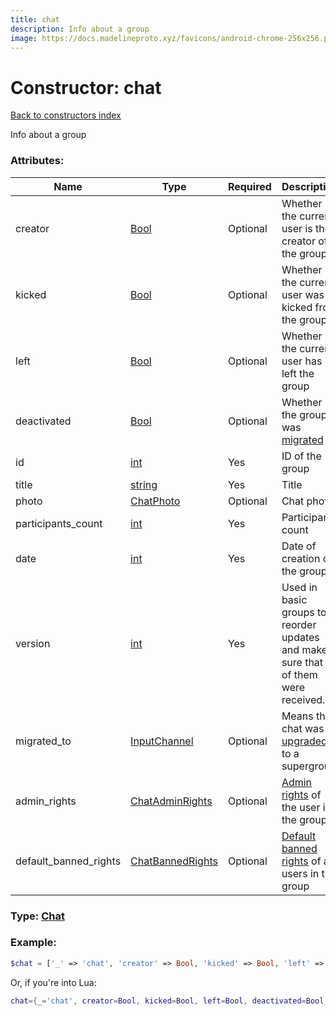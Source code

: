 ```yaml
---
title: chat
description: Info about a group
image: https://docs.madelineproto.xyz/favicons/android-chrome-256x256.png
---
```

# Constructor: chat  
[Back to constructors index](index.md)



Info about a group

### Attributes:

| Name     |    Type       | Required | Description |
|----------|---------------|----------|-------------|
|creator|[Bool](../types/Bool.md) | Optional|Whether the current user is the creator of the group|
|kicked|[Bool](../types/Bool.md) | Optional|Whether the current user was kicked from the group|
|left|[Bool](../types/Bool.md) | Optional|Whether the current user has left the group|
|deactivated|[Bool](../types/Bool.md) | Optional|Whether the group was [migrated](https://core.telegram.org/api/channel)|
|id|[int](../types/int.md) | Yes|ID of the group|
|title|[string](../types/string.md) | Yes|Title|
|photo|[ChatPhoto](../types/ChatPhoto.md) | Optional|Chat photo|
|participants\_count|[int](../types/int.md) | Yes|Participant count|
|date|[int](../types/int.md) | Yes|Date of creation of the group|
|version|[int](../types/int.md) | Yes|Used in basic groups to reorder updates and make sure that all of them were received.|
|migrated\_to|[InputChannel](../types/InputChannel.md) | Optional|Means this chat was [upgraded](https://core.telegram.org/api/channel) to a supergroup|
|admin\_rights|[ChatAdminRights](../types/ChatAdminRights.md) | Optional|[Admin rights](https://core.telegram.org/api/rights) of the user in the group|
|default\_banned\_rights|[ChatBannedRights](../types/ChatBannedRights.md) | Optional|[Default banned rights](https://core.telegram.org/api/rights) of all users in the group|



### Type: [Chat](../types/Chat.md)


### Example:

```php
$chat = ['_' => 'chat', 'creator' => Bool, 'kicked' => Bool, 'left' => Bool, 'deactivated' => Bool, 'id' => int, 'title' => 'string', 'photo' => ChatPhoto, 'participants_count' => int, 'date' => int, 'version' => int, 'migrated_to' => InputChannel, 'admin_rights' => ChatAdminRights, 'default_banned_rights' => ChatBannedRights];
```  


Or, if you're into Lua:

```lua
chat={_='chat', creator=Bool, kicked=Bool, left=Bool, deactivated=Bool, id=int, title='string', photo=ChatPhoto, participants_count=int, date=int, version=int, migrated_to=InputChannel, admin_rights=ChatAdminRights, default_banned_rights=ChatBannedRights}

```



